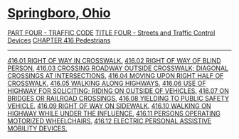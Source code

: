[Springboro, Ohio](indexee20.html)
==================================

[PART FOUR - TRAFFIC CODE](1b19a412.html) [TITLE FOUR - Streets and
Traffic Control Devices](1d3da412.html) [CHAPTER 416
Pedestrians](1e26a412.html)

* * * * *

[416.01 RIGHT OF WAY IN CROSSWALK.](1e3ea412.html) [416.02 RIGHT OF WAY
OF BLIND PERSON.](1e4aa412.html) [416.03 CROSSING ROADWAY OUTSIDE
CROSSWALK; DIAGONAL CROSSINGS AT INTERSECTIONS.](1e53a412.html) [416.04
MOVING UPON RIGHT HALF OF CROSSWALK.](1e61a412.html) [416.05 WALKING
ALONG HIGHWAYS.](1e67a412.html) [416.06 USE OF HIGHWAY FOR SOLICITING;
RIDING ON OUTSIDE OF VEHICLES.](1e73a412.html) [416.07 ON BRIDGES OR
RAILROAD CROSSINGS.](1e87a412.html) [416.08 YIELDING TO PUBLIC SAFETY
VEHICLE.](1e8da412.html) [416.09 RIGHT OF WAY ON
SIDEWALK.](1e95a412.html) [416.10 WALKING ON HIGHWAY WHILE UNDER THE
INFLUENCE.](1e9ba412.html) [416.11 PERSONS OPERATING MOTORIZED
WHEELCHAIRS.](1ea3a412.html) [416.12 ELECTRIC PERSONAL ASSISTIVE
MOBILITY DEVICES.](1eaaa412.html)
